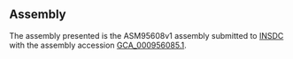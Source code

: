 

Assembly
--------

The assembly presented is the ASM95608v1 assembly submitted to
[INSDC](http://www.insdc.org) with the assembly accession
[GCA\_000956085.1](http://www.ebi.ac.uk/ena/data/view/GCA_000956085.1).

